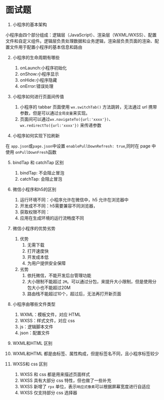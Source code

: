 # 面试题

1. 小程序的基本架构

小程序由四个部分组成：逻辑层（JavaScript）、渲染层（WXML/WXSS）、配置文件和自定义组件。逻辑层负责处理数据和业务逻辑，渲染层负责页面的渲染、配置文件用于配置小程序的基本信息和路由

2. 小程序的生命周期有哪些
   1. onLaunch:小程序初始化
   2. onShow:小程序显示
   3. onHide:小程序隐藏
   4. onError:错误处理

3. 小程序如何进行页面间传值
   1. 小程序的 tabbar 页面使用 `wx.switchTab()` 方法跳转，无法通过 url 携带参数，但是可以通过`全局变量`来实现。
   2. 页面间可以通过`wx.navigateTo({url:'xxxx'})`、`wx.redirectTo({url:'xxxx'})` 来传递参数

4. 小程序如何实现下拉刷新

在 `app.json`或`page.json`中设置 `enablePullDownRefresh: true`,同时在 page 中使用 `onPullDownFresh`函数

5. bindTap 和 catchTap 区别
   1. bindTap: 不会阻止冒泡
   2. catchTap: 会阻止冒泡

6. 微信小程序和h5的区别
   1. 运行环境不同：小程序允许在微信中，h5 允许在浏览器中
   2. 开发成不不同：h5需要兼容不同浏览器，
   3. 获取权限不同：
   4. 应用在生成环境的运行流畅度不同

7. 微信小程序的优势劣势
   1. 优势
      1. 无需下载
      2. 打开速度快
      3. 开发成本低
      4. 为用户提供安全保障
   2. 劣势
      1. 依托微信，不能开发后台管理功能
      2. 大小限制不能超过 `2M`。可以通过分包，来提升大小限制，但是使用分包大小也不能超过20M
      3. 路由栈不能超过10个，超过后，无法再打开新页面

8. 小程序由哪些文件类型
   1. WXML：模板文件，对应 HTML
   2. WXSS：样式文件，对应 css
   3. js：逻辑脚本文件
   4. json：配置文件

9.  WXML和HTML 区别
   1. WXML和HTML 都是由标签、属性构成，但是标签名不同，且小程序标签较少

10. WXSS和 css 区别
    1.  WXSS 和 css 都是用来描述页面样式
    2.  WXSS 具有大部分 css 特性，但也做了一些补充
    3.  WXSS 新增了 `rpx` 单位，表示`响应式像素`可以根据屏幕宽度进行自适应
    4.  WXSS 仅支持部分 css 选择器
